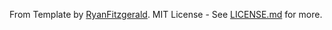 From Template by [RyanFitzgerald](https://github.com/RyanFitzgerald/devportfolio-template).
MIT License - See [LICENSE.md](LICENSE.md) for more.
